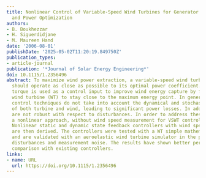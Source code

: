 ```yaml
---
title: Nonlinear Control of Variable-Speed Wind Turbines for Generator Torque Limiting
  and Power Optimization
authors:
- B. Boukhezzar
- H. Siguerdidjane
- M. Maureen Hand
date: '2006-08-01'
publishDate: '2025-05-02T11:20:19.849750Z'
publication_types:
- article-journal
publication: '*Journal of Solar Energy Engineering*'
doi: 10.1115/1.2356496
abstract: To maximize wind power extraction, a variable-speed wind turbine (VSWT)
  should operate as close as possible to its optimal power coefficient. The generator
  torque is used as a control input to improve wind energy capture by forcing the
  wind turbine (WT) to stay close to the maximum energy point. In general, current
  control techniques do not take into account the dynamical and stochastic aspect
  of both turbine and wind, leading to significant power losses. In addition, they
  are not robust with respect to disturbances. In order to address these weaknesses,
  a nonlinear approach, without wind speed measurement for VSWT control, is proposed.
  Nonlinear static and dynamic state feedback controllers with wind speed estimator
  are then derived. The controllers were tested with a WT simple mathematical model
  and are validated with an aeroelastic wind turbine simulator in the presence of
  disturbances and measurement noise. The results have shown better performance in
  comparison with existing controllers.
links:
- name: URL
  url: https://doi.org/10.1115/1.2356496
---
```

